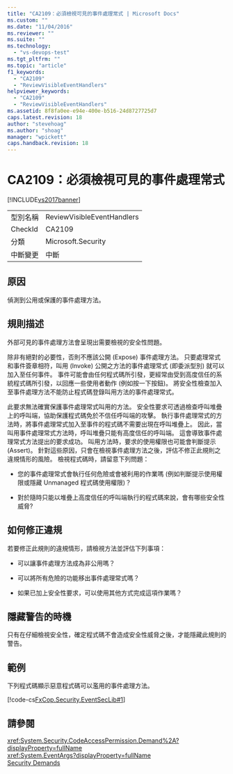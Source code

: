 ```yaml
---
title: "CA2109：必須檢視可見的事件處理常式 | Microsoft Docs"
ms.custom: ""
ms.date: "11/04/2016"
ms.reviewer: ""
ms.suite: ""
ms.technology: 
  - "vs-devops-test"
ms.tgt_pltfrm: ""
ms.topic: "article"
f1_keywords: 
  - "CA2109"
  - "ReviewVisibleEventHandlers"
helpviewer_keywords: 
  - "CA2109"
  - "ReviewVisibleEventHandlers"
ms.assetid: 8f8fa0ee-e94e-400e-b516-24d8727725d7
caps.latest.revision: 18
author: "stevehoag"
ms.author: "shoag"
manager: "wpickett"
caps.handback.revision: 18
---
```

# CA2109：必須檢視可見的事件處理常式
[!INCLUDE[vs2017banner](../code-quality/includes/vs2017banner.md)]

|||  
|-|-|  
|型別名稱|ReviewVisibleEventHandlers|  
|CheckId|CA2109|  
|分類|Microsoft.Security|  
|中斷變更|中斷|  
  
## 原因  
 偵測到公用或保護的事件處理方法。  
  
## 規則描述  
 外部可見的事件處理方法會呈現出需要檢視的安全性問題。  
  
 除非有絕對的必要性，否則不應該公開 \(Expose\) 事件處理方法。  只要處理常式和事件簽章相符，叫用 \(Invoke\) 公開之方法的事件處理常式 \(即委派型別\) 就可以加入至任何事件。  事件可能會由任何程式碼所引發，更經常由受到高度信任的系統程式碼所引發，以回應一些使用者動作 \(例如按一下按鈕\)。  將安全性檢查加入至事件處理方法不能防止程式碼登錄叫用方法的事件處理常式。  
  
 此要求無法確實保護事件處理常式叫用的方法。  安全性要求可透過檢查呼叫堆疊上的呼叫端，協助保護程式碼免於不信任呼叫端的攻擊。  執行事件處理常式的方法時，將事件處理常式加入至事件的程式碼不需要出現在呼叫堆疊上。  因此，當叫用事件處理常式方法時，呼叫堆疊只能有高度信任的呼叫端。  這會導致事件處理常式方法提出的要求成功。  叫用方法時，要求的使用權限也可能會判斷提示 \(Assert\)。  針對這些原因，只會在檢視事件處理方法之後，評估不修正此規則之違規情形的風險。  檢視程式碼時，請留意下列問題：  
  
-   您的事件處理常式會執行任何危險或會被利用的作業嗎 \(例如判斷提示使用權限或隱藏 Unmanaged 程式碼使用權限\)？  
  
-   對於隨時只能以堆疊上高度信任的呼叫端執行的程式碼來說，會有哪些安全性威脅?  
  
## 如何修正違規  
 若要修正此規則的違規情形，請檢視方法並評估下列事項：  
  
-   可以讓事件處理方法成為非公用嗎？  
  
-   可以將所有危險的功能移出事件處理常式嗎？  
  
-   如果已加上安全性要求，可以使用其他方式完成這項作業嗎？  
  
## 隱藏警告的時機  
 只有在仔細檢視安全性，確定程式碼不會造成安全性威脅之後，才能隱藏此規則的警告。  
  
## 範例  
 下列程式碼顯示惡意程式碼可以濫用的事件處理方法。  
  
 [!code-cs[FxCop.Security.EventSecLib#1](../code-quality/codesnippet/CSharp/ca2109-review-visible-event-handlers_1.cs)]  
  
## 請參閱  
 <xref:System.Security.CodeAccessPermission.Demand%2A?displayProperty=fullName>   
 <xref:System.EventArgs?displayProperty=fullName>   
 [Security Demands](http://msdn.microsoft.com/zh-tw/324c14f8-54ff-494d-9fd1-bfd20962c8ba)
